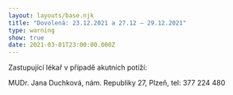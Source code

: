 ```yaml
---
layout: layouts/base.njk
title: "Dovolená: 23.12.2021 a 27.12 – 29.12.2021"
type: warning
show: true
date: 2021-03-01T23:00:00.000Z
---
```

Zastupující lékař v případě akutních potíží:

MUDr. Jana Duchková, nám. Republiky 27, Plzeň, tel: 377 224 480